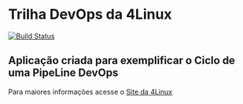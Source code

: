 # Trilha DevOps da 4Linux

<!-- Altere a Flag abaixo com sua URL do Travis -->
[![Build Status](https://travis-ci.org/jacksrenan/DevOpsLab-HelloWorld.svg?branch=master)](https://travis-ci.org/jacksrenan/DevOpsLab-HelloWorld)

## Aplicação criada para exemplificar o Ciclo de uma PipeLine DevOps


Para maiores informações acesse o [Site da 4Linux](https://www.4linux.com.br/cursos/devops)
